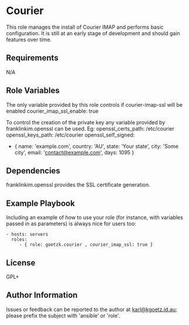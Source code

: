 Courier
=======

This role manages the install of Courier IMAP and performs basic configuration.
It is still at an early stage of development and should gain features over
time.

Requirements
------------

N/A

Role Variables
--------------

The only variable provided by this role controls if courier-imap-ssl will be enabled
  courier_imap_ssl_enable: true

To control the creation of the private key any variable provided by
franklinkim.openssl can be used. Eg:
openssl_certs_path: /etc/courier
openssl_keys_path: /etc/courier
openssl_self_signed: 
  - { name: 'example.com', country: 'AU', state: 'Your state', city: 'Some city', email: 'contact@example.com', days: 1095 }

Dependencies
------------

franklinkim.openssl provides the SSL certificate generation.

Example Playbook
----------------

Including an example of how to use your role (for instance, with variables passed in as parameters) is always nice for users too:

    - hosts: servers
      roles:
         - { role: goetzk.courier , courier_imap_ssl: true }

License
-------

GPL+

Author Information
------------------

Issues or feedback can be reported to the author at karl@kgoetz.id.au; please
prefix the subject with 'ansible' or 'role'.

